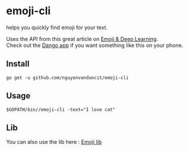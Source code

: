 # emoji-cli

helps you quickly find emoji for your text.

Uses the API from this great article on [Emoji & Deep Learning](http://getdango.com/emoji-and-deep-learning.html).<br>
Check out the [Dango app](http://getdango.com) if you want something like this on your phone.

## Install 

```
go get -u github.com/nguyenvanduocit/emoji-cli
```

## Usage

```
$GOPATH/bin//emoji-cli -text="I love cat"
```

## Lib

You can also use the lib here : [Emoji lib](https://github.com/nguyenvanduocit/emoji)
